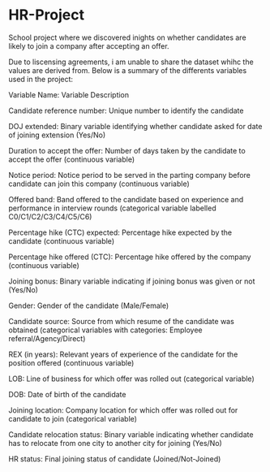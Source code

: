 # HR-Project
School project where we discovered inights on whether candidates are likely to join a company after accepting an offer.

Due to liscensing agreements, i am unable to share the dataset whihc the values are derived from. Below is a summary of the differents variables used in the project:

Variable Name:	                   Variable Description

Candidate reference number:	      Unique number to identify the candidate

DOJ extended:	                    Binary variable identifying whether candidate asked for date of joining extension (Yes/No)

Duration to accept the offer:	    Number of days taken by the candidate to accept the offer (continuous variable)

Notice period:	                  Notice period to be served in the parting company before candidate can join this company (continuous variable)

Offered band:	                    Band offered to the candidate based on experience and performance in interview rounds (categorical variable labelled C0/C1/C2/C3/C4/C5/C6)

Percentage hike (CTC) expected: 	Percentage hike expected by the candidate (continuous variable)

Percentage hike offered (CTC):	  Percentage hike offered by the company (continuous variable)

Joining bonus:	                  Binary variable indicating if joining bonus was given or not (Yes/No)

Gender:	                          Gender of the candidate (Male/Female)

Candidate source:	                Source from which resume of the candidate was obtained (categorical variables with categories: Employee referral/Agency/Direct)

REX (in years):	                  Relevant years of experience of the candidate for the position offered (continuous variable)

LOB:	                            Line of business for which offer was rolled out (categorical variable)

DOB:	                            Date of birth of the candidate

Joining location:	                Company location for which offer was rolled out for candidate to join (categorical variable)

Candidate relocation status:	    Binary variable indicating whether candidate has to relocate from one city to another city for joining (Yes/No)

HR status:	                      Final joining status of candidate (Joined/Not-Joined)
